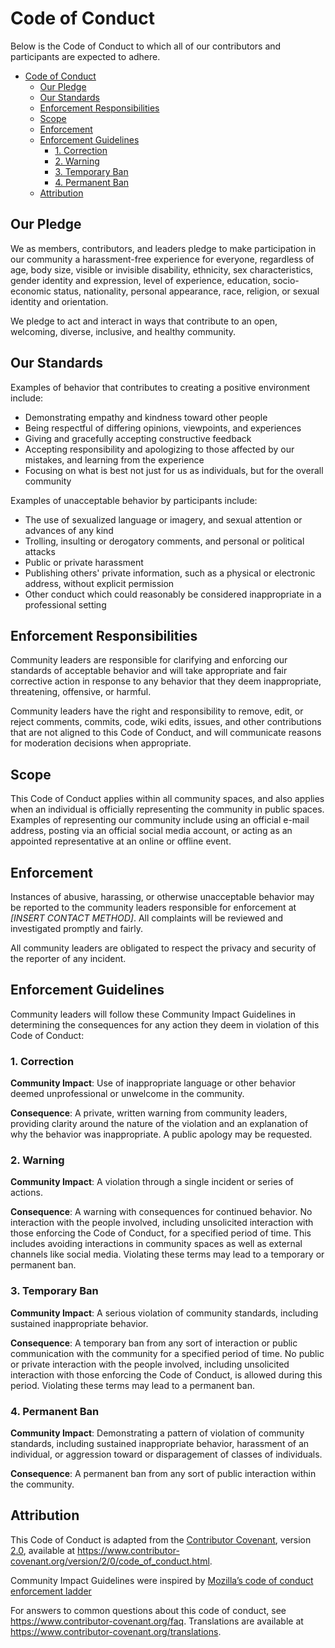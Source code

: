 # Code of Conduct

Below is the Code of Conduct to which all of our contributors and participants are expected to
adhere.

- [Code of Conduct](#code-of-conduct)
  - [Our Pledge](#our-pledge)
  - [Our Standards](#our-standards)
  - [Enforcement Responsibilities](#enforcement-responsibilities)
  - [Scope](#scope)
  - [Enforcement](#enforcement)
  - [Enforcement Guidelines](#enforcement-guidelines)
    - [1. Correction](#1-correction)
    - [2. Warning](#2-warning)
    - [3. Temporary Ban](#3-temporary-ban)
    - [4. Permanent Ban](#4-permanent-ban)
  - [Attribution](#attribution)

## Our Pledge

We as members, contributors, and leaders pledge to make participation in our community a
harassment-free experience for everyone, regardless of age, body size, visible or invisible
disability, ethnicity, sex characteristics, gender identity and expression, level of experience,
education, socio-economic status, nationality, personal appearance, race, religion, or sexual
identity and orientation.

We pledge to act and interact in ways that contribute to an open, welcoming, diverse, inclusive, and
healthy community.

## Our Standards

Examples of behavior that contributes to creating a positive environment include:

- Demonstrating empathy and kindness toward other people
- Being respectful of differing opinions, viewpoints, and experiences
- Giving and gracefully accepting constructive feedback
- Accepting responsibility and apologizing to those affected by our mistakes, and learning from the
  experience
- Focusing on what is best not just for us as individuals, but for the overall community

Examples of unacceptable behavior by participants include:

- The use of sexualized language or imagery, and sexual attention or advances of any kind
- Trolling, insulting or derogatory comments, and personal or political attacks
- Public or private harassment
- Publishing others' private information, such as a physical or electronic address, without explicit
  permission
- Other conduct which could reasonably be considered inappropriate in a professional setting

## Enforcement Responsibilities

Community leaders are responsible for clarifying and enforcing our standards of acceptable behavior
and will take appropriate and fair corrective action in response to any behavior that they deem
inappropriate, threatening, offensive, or harmful.

Community leaders have the right and responsibility to remove, edit, or reject comments, commits,
code, wiki edits, issues, and other contributions that are not aligned to this Code of Conduct, and
will communicate reasons for moderation decisions when appropriate.

## Scope

This Code of Conduct applies within all community spaces, and also applies when an individual is
officially representing the community in public spaces.  Examples of representing our community
include using an official e-mail address, posting via an official social media account, or acting as
an appointed representative at an online or offline event.

## Enforcement

Instances of abusive, harassing, or otherwise unacceptable behavior may be reported to the community
leaders responsible for enforcement at *[INSERT CONTACT METHOD]*.  All complaints will be reviewed
and investigated promptly and fairly.

All community leaders are obligated to respect the privacy and security of the reporter of any
incident.

## Enforcement Guidelines

Community leaders will follow these Community Impact Guidelines in determining the consequences for
any action they deem in violation of this Code of Conduct:

### 1. Correction

**Community Impact**: Use of inappropriate language or other behavior deemed unprofessional or
unwelcome in the community.

**Consequence**: A private, written warning from community leaders, providing clarity around the
nature of the violation and an explanation of why the behavior was inappropriate.  A public apology
may be requested.

### 2. Warning

**Community Impact**: A violation through a single incident or series of actions.

**Consequence**: A warning with consequences for continued behavior.  No interaction with the people
involved, including unsolicited interaction with those enforcing the Code of Conduct, for a
specified period of time.  This includes avoiding interactions in community spaces as well as
external channels like social media.  Violating these terms may lead to a temporary or permanent
ban.

### 3. Temporary Ban

**Community Impact**: A serious violation of community standards, including sustained inappropriate
behavior.

**Consequence**: A temporary ban from any sort of interaction or public communication with the
community for a specified period of time.  No public or private interaction with the people
involved, including unsolicited interaction with those enforcing the Code of Conduct, is allowed
during this period.  Violating these terms may lead to a permanent ban.

### 4. Permanent Ban

**Community Impact**: Demonstrating a pattern of violation of community standards, including
sustained inappropriate behavior, harassment of an individual, or aggression toward or disparagement
of classes of individuals.

**Consequence**: A permanent ban from any sort of public interaction within the community.

## Attribution

This Code of Conduct is adapted from the [Contributor Covenant], version [2.0], available at
<https://www.contributor-covenant.org/version/2/0/code_of_conduct.html>.

Community Impact Guidelines were inspired by [Mozilla’s code of conduct enforcement
ladder][Mozilla CoC]

For answers to common questions about this code of conduct, see
<https://www.contributor-covenant.org/faq>.  Translations are available at
<https://www.contributor-covenant.org/translations>.

[2.0]: https://www.contributor-covenant.org/version/2/0/code_of_conduct.html
[Contributor Covenant]: https://www.contributor-covenant.org
[Mozilla CoC]: https://github.com/mozilla/diversity
